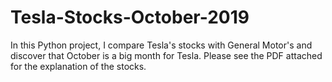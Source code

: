 # Tesla-Stocks-October-2019
In this Python project, I compare Tesla's stocks with General Motor's and discover that October is a big month for Tesla.  Please see the PDF attached for the explanation of the stocks.

